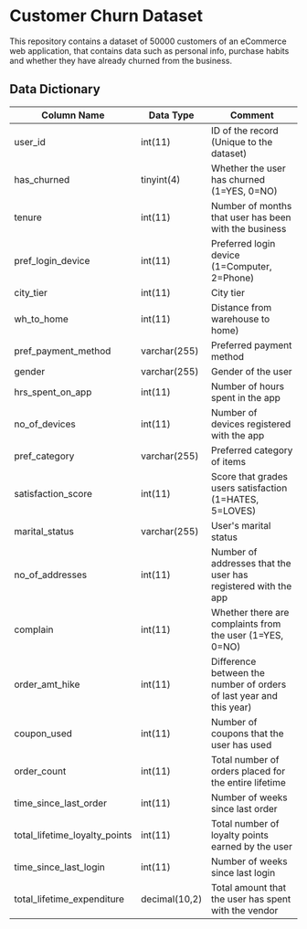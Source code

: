 # Customer Churn Dataset

This repository contains a dataset of 50000 customers of an eCommerce web application, that contains data such as personal info, purchase habits and whether they have already churned from the business.

## Data Dictionary

|Column Name|Data Type|Comment|
|---|---|---|
|user_id|int(11)|ID of the record (Unique to the dataset)|
|has_churned|tinyint(4)|Whether the user has churned (1=YES, 0=NO)|
|tenure|int(11)|Number of months that user has been with the business|
|pref_login_device|int(11)|Preferred login device (1=Computer, 2=Phone)|
|city_tier|int(11)|City tier|
|wh_to_home|int(11)|Distance from warehouse to home)|
|pref_payment_method|varchar(255)|Preferred payment method|
|gender|varchar(255)|Gender of the user|
|hrs_spent_on_app|int(11)|Number of hours spent in the app|
|no_of_devices|int(11)|Number of devices registered with the app|
|pref_category|varchar(255)|Preferred category of items|
|satisfaction_score|int(11)|Score that grades users satisfaction (1=HATES, 5=LOVES)|
|marital_status|varchar(255)|User's marital status|
|no_of_addresses|int(11)|Number of addresses that the user has registered with the app|
|complain|int(11)|Whether there are complaints from the user (1=YES, 0=NO)|
|order_amt_hike|int(11)|Difference between the number of orders of last year and this year)|
|coupon_used|int(11)|Number of coupons that the user has used|
|order_count|int(11)|Total number of orders placed for the entire lifetime|
|time_since_last_order|int(11)|Number of weeks since last order|
|total_lifetime_loyalty_points|int(11)|Total number of loyalty points earned by the user|
|time_since_last_login|int(11)|Number of weeks since last login|
|total_lifetime_expenditure|decimal(10,2)|Total amount that the user has spent with the vendor|
